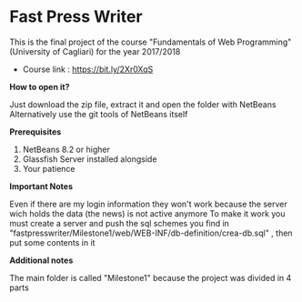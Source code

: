
# Fast Press Writer
This is the final project of the course "Fundamentals of Web Programming" (University of Cagliari) for the year 2017/2018

 - Course link : https://bit.ly/2Xr0XqS

**How to open it?**

Just download the zip file, extract it and open the folder with NetBeans
Alternatively use the git tools of NetBeans itself

**Prerequisites**

 1. NetBeans 8.2 or higher
 2. Glassfish Server installed alongside
 3. Your patience 

**Important Notes**

Even if there are my login information they won't work because the server wich holds the data (the news) is not active anymore
To make it work you must create a server and push the sql schemes you find in "fastpresswriter/Milestone1/web/WEB-INF/db-definition/crea-db.sql" , then put some contents in it

**Additional notes**

The main folder is called "Milestone1" because the project was divided in 4 parts
